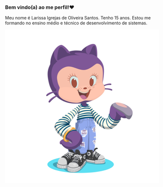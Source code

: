 ### Bem vindo(a) ao me perfil!❤️
Meu nome é Larissa Igrejas de Oliveira Santos.
Tenho 15 anos. 
Estou me formando no ensino médio e técnico de desenvolvimento de sistemas.

![](octocat-1722601679487.png)

